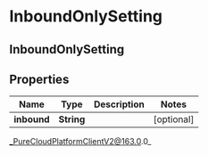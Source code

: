 # InboundOnlySetting

## InboundOnlySetting

## Properties

|Name | Type | Description | Notes|
|------------ | ------------- | ------------- | -------------|
| **inbound** | **String** |  | [optional] |



_PureCloudPlatformClientV2@163.0.0_
